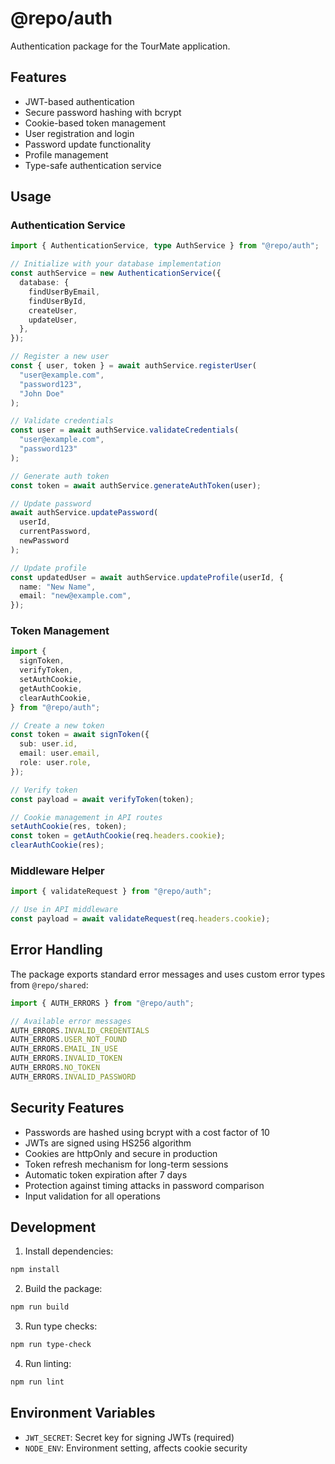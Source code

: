 # @repo/auth

Authentication package for the TourMate application.

## Features

- JWT-based authentication
- Secure password hashing with bcrypt
- Cookie-based token management
- User registration and login
- Password update functionality
- Profile management
- Type-safe authentication service

## Usage

### Authentication Service

```typescript
import { AuthenticationService, type AuthService } from "@repo/auth";

// Initialize with your database implementation
const authService = new AuthenticationService({
  database: {
    findUserByEmail,
    findUserById,
    createUser,
    updateUser,
  },
});

// Register a new user
const { user, token } = await authService.registerUser(
  "user@example.com",
  "password123",
  "John Doe"
);

// Validate credentials
const user = await authService.validateCredentials(
  "user@example.com",
  "password123"
);

// Generate auth token
const token = await authService.generateAuthToken(user);

// Update password
await authService.updatePassword(
  userId,
  currentPassword,
  newPassword
);

// Update profile
const updatedUser = await authService.updateProfile(userId, {
  name: "New Name",
  email: "new@example.com",
});
```

### Token Management

```typescript
import {
  signToken,
  verifyToken,
  setAuthCookie,
  getAuthCookie,
  clearAuthCookie,
} from "@repo/auth";

// Create a new token
const token = await signToken({
  sub: user.id,
  email: user.email,
  role: user.role,
});

// Verify token
const payload = await verifyToken(token);

// Cookie management in API routes
setAuthCookie(res, token);
const token = getAuthCookie(req.headers.cookie);
clearAuthCookie(res);
```

### Middleware Helper

```typescript
import { validateRequest } from "@repo/auth";

// Use in API middleware
const payload = await validateRequest(req.headers.cookie);
```

## Error Handling

The package exports standard error messages and uses custom error types from `@repo/shared`:

```typescript
import { AUTH_ERRORS } from "@repo/auth";

// Available error messages
AUTH_ERRORS.INVALID_CREDENTIALS
AUTH_ERRORS.USER_NOT_FOUND
AUTH_ERRORS.EMAIL_IN_USE
AUTH_ERRORS.INVALID_TOKEN
AUTH_ERRORS.NO_TOKEN
AUTH_ERRORS.INVALID_PASSWORD
```

## Security Features

- Passwords are hashed using bcrypt with a cost factor of 10
- JWTs are signed using HS256 algorithm
- Cookies are httpOnly and secure in production
- Token refresh mechanism for long-term sessions
- Automatic token expiration after 7 days
- Protection against timing attacks in password comparison
- Input validation for all operations

## Development

1. Install dependencies:
```bash
npm install
```

2. Build the package:
```bash
npm run build
```

3. Run type checks:
```bash
npm run type-check
```

4. Run linting:
```bash
npm run lint
```

## Environment Variables

- `JWT_SECRET`: Secret key for signing JWTs (required)
- `NODE_ENV`: Environment setting, affects cookie security

